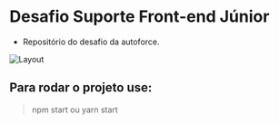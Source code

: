 # Desafio Suporte Front-end Júnior

- Repositório do desafio da autoforce.


![Layout](https://s4.gifyu.com/images/parte2app.gif)


## Para rodar o projeto use:
> npm start ou yarn start
